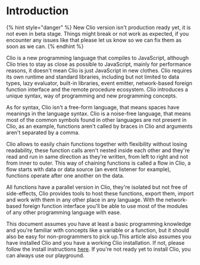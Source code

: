 # Introduction

{% hint style="danger" %}
New Clio version isn't production ready yet, it is not even in beta stage. Things might break or not work as expected, if you encounter any issues like that please let us know so we can fix them as soon as we can.
{% endhint %}

Clio is a new programming language that compiles to JavaScript, although Clio tries to stay as close as possible to JavaScript, mainly for performance reasons, it doesn't mean Clio is just JavaScript in new clothes. Clio requires its own runtime and standard libraries, including but not limited to data types, lazy evaluator, built-in libraries, event emitter, network-based foreign function interface and the remote procedure ecosystem. Clio introduces a unique syntax, way of programming and new programming concepts.

As for syntax, Clio isn't a free-form language, that means spaces have meanings in the language syntax. Clio is a noise-free language, that means most of the common symbols found in other languages are not present in Clio, as an example, functions aren't called by braces in Clio and arguments aren't separated by a comma.

Clio allows to easily chain functions together with flexibility without losing readability, these function calls aren't nested inside each other and they're read and run in same direction as they're written, from left to right and not from inner to outer. This way of chaining functions is called a flow in Clio, a flow starts with data or data source \(an event listener for example\), functions operate after one another on the data.

All functions have a parallel version in Clio, they're isolated but not free of side-effects, Clio provides tools to host these functions, export them, import and work with them in any other place in any language. With the network-based foreign function interface you'll be able to use most of the modules of any other programming language with ease.

This document assumes you have at least a basic programming knowledge and you're familiar with concepts like a variable or a function, but it should also be easy for non-programmers to pick up.This article also assumes you have installed Clio and you have a working Clio installation. If not, please follow the install instructions [here](../../install.md). If you're not ready yet to install Clio, you can always use our playground.
